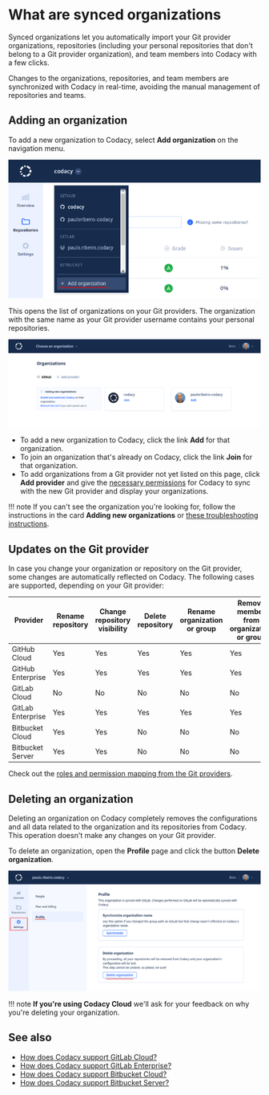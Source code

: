 # What are synced organizations

Synced organizations let you automatically import your Git provider organizations, repositories (including your personal repositories that don't belong to a Git provider organization), and team members into Codacy with a few clicks.

Changes to the organizations, repositories, and team members are synchronized with Codacy in real-time, avoiding the manual management of repositories and teams.

## Adding an organization

To add a new organization to Codacy, select **Add organization** on the navigation menu.

![Adding an organization](images/organization-add-menu.png)

This opens the list of organizations on your Git providers. The organization with the same name as your Git provider username contains your personal repositories.

![Adding an organization](images/organization-add.png)

-   To add a new organization to Codacy, click the link **Add** for that organization.
-   To join an organization that's already on Codacy, click the link **Join** for that organization.
-   To add organizations from a Git provider not yet listed on this page, click **Add provider** and give the [necessary permissions](../getting-started/which-permissions-does-codacy-need-from-my-account.md) for Codacy to sync with the new Git provider and display your organizations.

!!! note
    If you can't see the organization you're looking for, follow the instructions in the card **Adding new organizations** or [these troubleshooting instructions](../faq/general/why-cant-i-see-my-organization.md).

## Updates on the Git provider

In case you change your organization or repository on the Git provider, some changes are automatically reflected on Codacy. The following cases are supported, depending on your Git provider:

| Provider | Rename repository | Change repository visibility | Delete repository | Rename organization or group | Remove member from organization or group | Delete organization or group |
|---|---|---|---|---|---|---|
| GitHub Cloud | Yes | Yes | Yes | Yes | Yes | Yes |
| GitHub Enterprise | Yes | Yes | Yes | Yes | Yes | Yes |
| GitLab Cloud | No | No | No | No | No | No |
| GitLab Enterprise |  Yes | Yes | Yes | Yes | Yes | Yes |
| Bitbucket Cloud | Yes | Yes | No | No | No | No |
| Bitbucket Server | Yes | Yes | No | No | No | No |

Check out the [roles and permission mapping from the Git providers](roles-and-permissions-for-synced-organizations.md).

## Deleting an organization

Deleting an organization on Codacy completely removes the configurations and all data related to the organization and its repositories from Codacy. This operation doesn't make any changes on your Git provider.

To delete an organization, open the **Profile** page and click the button **Delete organization**.

![Deleting an organization](images/organization-delete.png)

!!! note
    **If you're using Codacy Cloud** we'll ask for your feedback on why you're deleting your organization.

## See also

-   [How does Codacy support GitLab Cloud?](../faq/general/how-does-codacy-support-gitlab-cloud.md)
-   [How does Codacy support GitLab Enterprise?](../faq/general/how-does-codacy-support-gitlab-enterprise.md)
-   [How does Codacy support Bitbucket Cloud?](../faq/general/how-does-codacy-support-bitbucket-cloud.md)
-   [How does Codacy support Bitbucket Server?](../faq/general/how-does-codacy-support-bitbucket-server.md)
